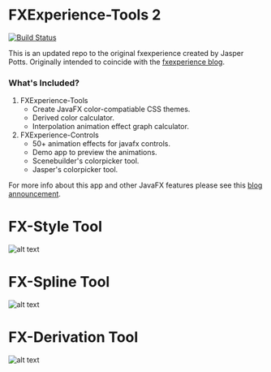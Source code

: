 # FXExperience-Tools 2 

[![Build Status](https://travis-ci.org/EricCanull/fxexperience2.svg?branch=master)](https://travis-ci.org/EricCanull/fxexperience2)                                      

This is an updated repo to the original fxexperience created by
Jasper Potts. Originally intended to coincide with the [fxexperience 
blog](http://fxexperience.com/). 

### What's Included? 
1. FXExperience-Tools 
	- Create JavaFX color-compatiable CSS themes. 
	- Derived color calculator.
	- Interpolation animation effect graph calculator.
2. FXExperience-Controls
	- 50+ animation effects for javafx controls.
	- Demo app to preview the animations.
	- Scenebuilder's colorpicker tool.
	- Jasper's colorpicker tool.
	
			
For more info about this app and other JavaFX features please
 see this [blog announcement](http://fxexperience.com/2012/03/announcing-fx-experience-tools/).

# FX-Style Tool
![alt text](https://github.com/EricCanull/fxexperience2/blob/master/FXExperienceTools/src/main/resources/images/screenshots/fxtoolscreenshot.png "CSS Styler")
# FX-Spline Tool
![alt text](https://github.com/EricCanull/fxexperience2/blob/master/FXExperienceTools/src/main/resources/images/screenshots/splinescreenshot.png "Spline Tool")
# FX-Derivation Tool
![alt text](https://github.com/EricCanull/fxexperience2/blob/master/FXExperienceTools/src/main/resources/images/screenshots/derivationscreenshot.png "Derivation calculator")



